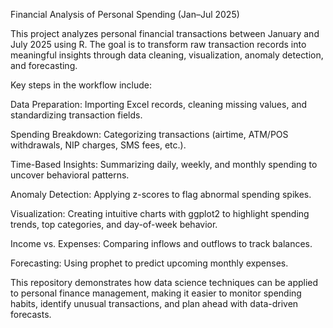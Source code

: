 Financial Analysis of Personal Spending (Jan–Jul 2025)

This project analyzes personal financial transactions between January and July 2025 using R. The goal is to transform raw transaction records into meaningful insights through data cleaning, visualization, anomaly detection, and forecasting.

Key steps in the workflow include:

Data Preparation: Importing Excel records, cleaning missing values, and standardizing transaction fields.

Spending Breakdown: Categorizing transactions (airtime, ATM/POS withdrawals, NIP charges, SMS fees, etc.).

Time-Based Insights: Summarizing daily, weekly, and monthly spending to uncover behavioral patterns.

Anomaly Detection: Applying z-scores to flag abnormal spending spikes.

Visualization: Creating intuitive charts with ggplot2 to highlight spending trends, top categories, and day-of-week behavior.

Income vs. Expenses: Comparing inflows and outflows to track balances.

Forecasting: Using prophet to predict upcoming monthly expenses.

This repository demonstrates how data science techniques can be applied to personal finance management, making it easier to monitor spending habits, identify unusual transactions, and plan ahead with data-driven forecasts.
